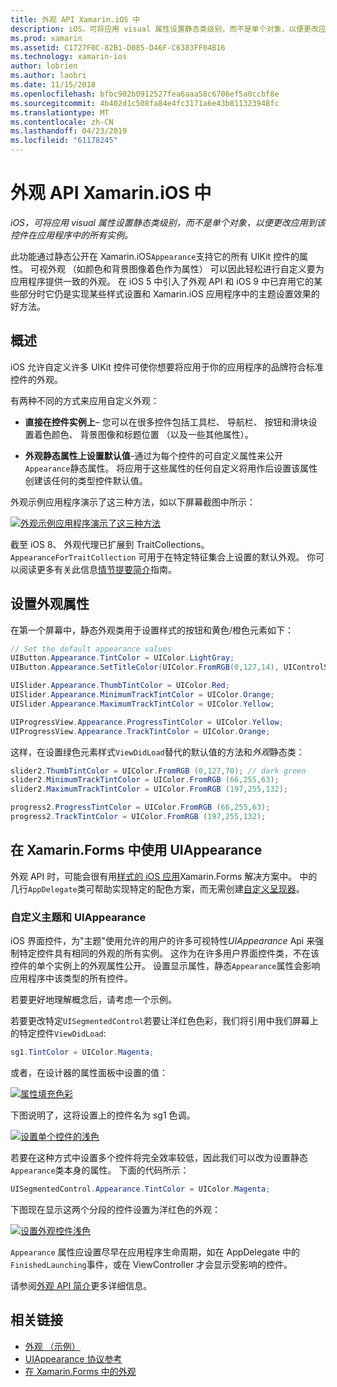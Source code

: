 ```yaml
---
title: 外观 API Xamarin.iOS 中
description: iOS，可将应用 visual 属性设置静态类级别，而不是单个对象，以便更改应用到该控件在应用程序中的所有实例。
ms.prod: xamarin
ms.assetid: C1727F0C-82B1-D085-D46F-C6383FF04B16
ms.technology: xamarin-ios
author: lobrien
ms.author: laobri
ms.date: 11/15/2018
ms.openlocfilehash: bfbc902b0912527fea6aaa58c6706ef5a0ccbf8e
ms.sourcegitcommit: 4b402d1c508fa84e4fc3171a6e43b811323948fc
ms.translationtype: MT
ms.contentlocale: zh-CN
ms.lasthandoff: 04/23/2019
ms.locfileid: "61178245"
---
```

# <a name="appearance-api-in-xamarinios"></a>外观 API Xamarin.iOS 中

_iOS，可将应用 visual 属性设置静态类级别，而不是单个对象，以便更改应用到该控件在应用程序中的所有实例。_

此功能通过静态公开在 Xamarin.iOS`Appearance`支持它的所有 UIKit 控件的属性。 可视外观 （如颜色和背景图像着色作为属性） 可以因此轻松进行自定义要为应用程序提供一致的外观。 在 iOS 5 中引入了外观 API 和 iOS 9 中已弃用它的某些部分时它仍是实现某些样式设置和 Xamarin.iOS 应用程序中的主题设置效果的好方法。

## <a name="overview"></a>概述

iOS 允许自定义许多 UIKit 控件可使你想要将应用于你的应用程序的品牌符合标准控件的外观。

有两种不同的方式来应用自定义外观：

- **直接在控件实例上**– 您可以在很多控件包括工具栏、 导航栏、 按钮和滑块设置着色颜色、 背景图像和标题位置 （以及一些其他属性）。

- **外观静态属性上设置默认值**-通过为每个控件的可自定义属性来公开`Appearance`静态属性。 将应用于这些属性的任何自定义将用作后设置该属性创建该任何的类型控件默认值。

外观示例应用程序演示了这三种方法，如以下屏幕截图中所示：

[![](introduction-to-the-appearance-api-images/appearance01-sml.png "外观示例应用程序演示了这三种方法")](introduction-to-the-appearance-api-images/appearance01.png#lightbox)

截至 iOS 8、 外观代理已扩展到 TraitCollections。
 `AppearanceForTraitCollection` 可用于在特定特征集合上设置的默认外观。 你可以阅读更多有关此信息[情节提要简介](~/ios/user-interface/storyboards/unified-storyboards.md)指南。

## <a name="setting-appearance-properties"></a>设置外观属性

在第一个屏幕中，静态外观类用于设置样式的按钮和黄色/橙色元素如下：

```csharp
// Set the default appearance values
UIButton.Appearance.TintColor = UIColor.LightGray;
UIButton.Appearance.SetTitleColor(UIColor.FromRGB(0,127,14), UIControlState.Normal);

UISlider.Appearance.ThumbTintColor = UIColor.Red;
UISlider.Appearance.MinimumTrackTintColor = UIColor.Orange;
UISlider.Appearance.MaximumTrackTintColor = UIColor.Yellow;

UIProgressView.Appearance.ProgressTintColor = UIColor.Yellow;
UIProgressView.Appearance.TrackTintColor = UIColor.Orange;
```

这样，在设置绿色元素样式`ViewDidLoad`替代的默认值的方法和*外观*静态类：

```csharp
slider2.ThumbTintColor = UIColor.FromRGB (0,127,70); // dark green
slider2.MinimumTrackTintColor = UIColor.FromRGB (66,255,63);
slider2.MaximumTrackTintColor = UIColor.FromRGB (197,255,132);
```

```csharp
progress2.ProgressTintColor = UIColor.FromRGB (66,255,63);
progress2.TrackTintColor = UIColor.FromRGB (197,255,132);
```

## <a name="using-uiappearance-in-xamarinforms"></a>在 Xamarin.Forms 中使用 UIAppearance

外观 API 时，可能会很有用[样式的 iOS 应用](~/xamarin-forms/platform/ios/formatting.md#uiappearance)Xamarin.Forms 解决方案中。 中的几行`AppDelegate`类可帮助实现特定的配色方案，而无需创建[自定义呈现器](~/xamarin-forms/app-fundamentals/custom-renderer/index.md)。

### <a name="custom-themes-and-uiappearance"></a>自定义主题和 UIAppearance

iOS 界面控件，为"主题"使用允许的用户的许多可视特性*UIAppearance* Api 来强制特定控件具有相同的外观的所有实例。 这作为在许多用户界面控件类，不在该控件的单个实例上的外观属性公开。 设置显示属性，静态`Appearance`属性会影响应用程序中该类型的所有控件。

若要更好地理解概念后，请考虑一个示例。

若要更改特定`UISegmentedControl`若要让洋红色色彩，我们将引用中我们屏幕上的特定控件`ViewDidLoad`:

```csharp
sg1.TintColor = UIColor.Magenta;
```

或者，在设计器的属性面板中设置的值：

[![](introduction-to-the-appearance-api-images/propertiespadtint.png "属性填充色彩")](introduction-to-the-appearance-api-images/propertiespadtint.png#lightbox)

下图说明了，这将设置上的控件名为 sg1 色调。

[![](introduction-to-the-appearance-api-images/image53.png "设置单个控件的浅色")](introduction-to-the-appearance-api-images/image53.png#lightbox)

若要在这种方式中设置多个控件将完全效率较低，因此我们可以改为设置静态`Appearance`类本身的属性。 下面的代码所示：

```csharp
UISegmentedControl.Appearance.TintColor = UIColor.Magenta;
```

下图现在显示这两个分段的控件设置为洋红色的外观：

[![](introduction-to-the-appearance-api-images/image54.png "设置外观控件浅色")](introduction-to-the-appearance-api-images/image54.png#lightbox)

`Appearance` 属性应设置尽早在应用程序生命周期，如在 AppDelegate 中的`FinishedLaunching`事件，或在 ViewController 才会显示受影响的控件。

请参阅[外观 API 简介](~/ios/user-interface/ios-ui/introduction-to-the-appearance-api.md)更多详细信息。

## <a name="related-links"></a>相关链接

- [外观 （示例）](https://developer.xamarin.com/samples/monotouch/Appearance/)
- [UIAppearance 协议参考](https://developer.apple.com/library/ios/documentation/UIKit/Reference/UIAppearance_Protocol/)
- [在 Xamarin.Forms 中的外观](~/xamarin-forms/platform/ios/formatting.md#uiappearance)
